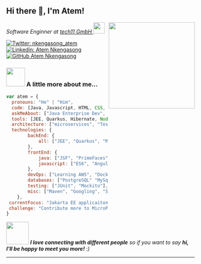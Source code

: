 <h2> Hi there 👋, I'm Atem!</h2>
<img align='right' src="https://camo.githubusercontent.com/62da68eb62b1e5f175f7d1f0191dd89a653d7908feb22d37d4a0ab07365d6791/68747470733a2f2f6d656469612e67697068792e636f6d2f6d656469612f4d3967624264396e6244724f5475314d71782f67697068792e676966" width="230">
<p><em>
Software Enginner at <a href="https://tech11.com/en/">tech11 GmbH </a><img src="https://media.giphy.com/media/WUlplcMpOCEmTGBtBW/giphy.gif" width="30">
</em>
</p>

[![Twitter: nkengasong_atem](https://img.shields.io/twitter/follow/nkengasong_atem?style=social)](https://twitter.com/nkengasong_atem)
[![Linkedin: Atem Nkengasong](https://img.shields.io/badge/-atem_nkengasong-blue?style=flat-square&logo=Linkedin&logoColor=white&link=https://www.linkedin.com/in/atemlefac-nkengasong/)](https://www.linkedin.com/in/atemlefac-nkengasong/)
[![GitHub Atem Nkengasong](https://img.shields.io/github/followers/nkengasongatem?label=follow&style=social)](https://github.com/nkengasongatem)

### <img src="https://media.giphy.com/media/VgCDAzcKvsR6OM0uWg/giphy.gif" width="50"> A little more about me...  

```javascript
var atem = {
  pronouns: "He" | "Him",
  code: [Java, Javascript, HTML, CSS, Dart, Python],
  askMeAbout: ["Java Enterprise Dev", "Anime", "Jesus Christ"],
  tools: [JEE, Quarkus, Hibernate, Node, Express, Postgres, Camunda, Docker 🐳, AWS],
  architecture: ["microservices", "Test Driven Design", "Progressive web applications", "Single page applications"],
  technologies: {
        backEnd: {
            all: ["JEE", "Quarkus", "MicroProfile", "Hibernate", "Node", "Express", "Dart"],
        },
        frontEnd: {
            java: ["JSF", "PrimeFaces"],
            javascript: ["ES6", "Angular", "Bootstrap", "Materialize"]
        },
        devOps: ["Learning AWS", "Docker🐳", "K8s", "Jenkins"],
        databases: ["PostgreSQL" "MySql", "sqlite", "indexDB", "mongo", "casssandra"],
        testing: ["JUnit", "Mockito"],
        misc: ["Maven", "Googling", "Semantic Versioning", "FlyWay", "Camunda", "Free Marker"]
    },
 currentFocus: "Jakarta EE applicaiton development",
 challenge: "Contribute more to MicroProfile GraphQL"
}
```

<img src="https://media.giphy.com/media/LnQjpWaON8nhr21vNW/giphy.gif" width="60"> <em><b>I love connecting with different people</b> so if you want to say <b>hi, I'll be happy to meet you more!</b> :)</em>

---


<!--
**nkengasongatem/nkengasongatem** is a ✨ _special_ ✨ repository because its `README.md` (this file) appears on your GitHub profile.

Here are some ideas to get you started:

- 🔭 I’m currently working on ...
- 🌱 I’m currently learning ...
- 👯 I’m looking to collaborate on ...
- 🤔 I’m looking for help with ...
- 💬 Ask me about ...
- 📫 How to reach me: ...
- 😄 Pronouns: ...
- ⚡ Fun fact: ...
-->
